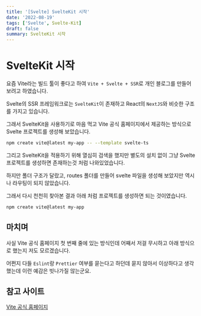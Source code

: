 ```yaml
---
title: '[Svelte] SvelteKit 시작'
date: '2022-08-19'
tags: ['Svelte', Svelte-Kit]
draft: false
summary: SvelteKit 시작
---
```


# SvelteKit 시작

요즘 Vite라는 빌드 툴이 좋다고 하여 `Vite + Svelte + SSR`로 개인 블로그를 만들어 보려고 하였습니다.

Svelte의 SSR 프레임워크로는 `SvelteKit`이 존재하고 React의 `NextJS`와 비슷한 구조를 가지고 있습니다.

그래서 SvelteKit을 사용하기로 마음 먹고 Vite 공식 홈페이지에서 제공하는 방식으로 Svelte 프로젝트를 생성해 보았습니다.

```zsh
npm create vite@latest my-app -- --template svelte-ts
```

그리고 SvelteKit을 적용하기 위해 열심히 검색을 했지만 별도의 설치 없이
그냥 Svelte 프로젝트를 생성하면 존재하는것 처럼 나와있었습니다.

하지만 폴더 구조가 달랐고, routes 폴더를 만들어 svelte 파일을 생성해 보았지만 역시나 라우팅이 되지 않았습니다.

그래서 다시 천천히 찾아본 결과 아래 처럼 프로젝트를 생성하면 되는 것이였습니다.

```zsh
npm create vite@latest my-app
```

## 마치며

사실 Vite 공식 홈페이지 첫 번째 줄에 있는 방식인데 어째서 저걸 무시하고 아래 방식으로 했는지 저도 모르겠습니다.

어쩐지 다들 `Eslint`랑 `Prettier` 여부를 묻는다고 하던데 묻지 않아서 이상하다고 생각했는데
이런 예감은 빗나가질 않는군요.

## 참고 사이트

[Vite 공식 홈페이지](https://vitejs.dev/guide/#scaffolding-your-first-vite-project)
